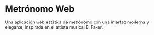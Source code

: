 # Metrónomo Web

Una aplicación web estática de metrónomo con una interfaz moderna y elegante, inspirada en el artista musical El Faker.

